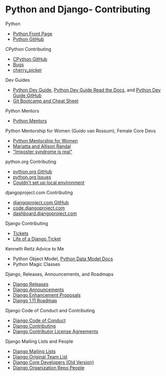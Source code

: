 # Python and Django- Contributing

<!--
https://github.com/python/cpython/commit/891331134516784ff1c5ad8d1720fdc2d056a15f | Version bump to 3.6.2rc2 · python/cpython@8913311
https://devguide.python.org/#status-of-python-branches | Python Developer’s Guide — Python Developer's Guide
https://www.python.org/dev/peps/pep-0537/ | PEP 537 -- Python 3.7 Release Schedule | Python.org

https://www.python.org/dev/buildbot/ | Python Buildbot | Python.org

https://cloud.githubusercontent.com/assets/2680980/23276970/d14a380c-f9d1-11e6-883d-e13b6b211239.png

https://djangogirls.org/spokane

My CPython Issue and Pull Requests
http://bugs.python.org/issue30312
https://github.com/python/cpython/pull/2085
https://github.com/python/cpython/pull/2081
http://bugs.python.org/user26332

https://github.com/berkerpeksag/cpython-merge-bot
https://github.com/Mariatta/python_versions_and_distros
https://github.com/Mariatta/cloner
https://github.com/python/miss-islington/blob/master/backport/__main__.py | miss-islington/__main__.py at master · python/miss-islington
-->
 
Python
* [Python Front Page](https://wiki.python.org/moin/FrontPage)
* [Python GitHub](https://github.com/python)

CPython Contributing
* [CPython GitHub](https://github.com/python/cpython)
* [Bugs](http://bugs.python.org)
* [cherry_picker](https://github.com/python/core-workflow/tree/master/cherry_picker)

Dev Guides
* [Python Dev Guide](https://docs.python.org/devguide), [Python Dev Guide Read the Docs](http://cpython-devguide.readthedocs.io), and [Python Dev Guide GitHub](https://github.com/python/devguide)
* [Git Bootcamp and Cheat Sheet](https://docs.python.org/devguide/gitbootcamp.html)

<!--
https://docs.python.org/devguide/devcycle.html | 18. Development Cycle — Python Developer's Guide
https://docs.python.org/devguide/pullrequest.html | 3. Lifecycle of a Pull Request — Python Developer's Guide
https://docs.python.org/devguide/committing.html#working-with-git | 16. Committing and Pushing Changes — Python Developer's Guide

https://devguide.python.org/#quick-reference

http://cpython-devguide.readthedocs.io/documenting.html#building-doc
http://cpython-devguide.readthedocs.io/#quick-reference

https://github.com/python/cpython/blob/master/Misc/NEWS

https://github.com/python/devguide/blob/bbd38631554165a64e187bd29815125098159a13/developers.rst
 
https://paper.dropbox.com/doc/CPython-workflow-changes-mx1k8G6M0rg5JLy80F1r6
-->

Python Mentors
* [Python Mentors](http://pythonmentors.com)

Python Mentorship for Women (Guido van Rossum), Female Core Devs
* [Python Mentorship for Women](https://twitter.com/mariatta/status/737689052736978945)
* [Mariatta and Allison Randal](https://twitter.com/matrixise/status/865678978677223429)
* ["Imposter syndrome is real"](https://twitter.com/KatiMichel/status/865740929512071168)

python.org Contributing
* [python.org GitHub](https://github.com/python/pythondotorg)
* [python.org Issues](https://github.com/python/pythondotorg/issues)
* [Couldn't set up local environment](https://github.com/python/pythondotorg/issues/987)

<!--
https://pythondotorg.readthedocs.io/contributing.html
https://github.com/python/pythondotorg/tree/master
https://github.com/python/performance

https://pythondotorg.readthedocs.io/install.html
https://pythondotorg.readthedocs.io/contributing.html
https://pythondotorg.readthedocs.io
https://staging.python.org
-->

djangoproject.com Contributing
* [djangoproject.com GitHub](https://github.com/django/djangoproject.com)
* [code.djangoproject.com](https://code.djangoproject.com)
* [dashboard.djangoproject.com](https://dashboard.djangoproject.com)

Django Contributing
* [Tickets](https://code.djangoproject.com/query)
* [Life of a Django Ticket](https://docs.google.com/presentation/d/1Ao0S3Z-VRn_pcT5T4mXIhv3t3liQ3ZrwqaGeDqz9XCQ/edit)

<!--
https://www.djangoproject.com/community/

https://docs.djangoproject.com/en/1.8/internals/contributing/writing-code/coding-style/

https://code.djangoproject.com/wiki/LittleEasyImprovements
-->

Kenneth Reitz Advice to Me 
* Python Object Model, [Python Data Model Docs](https://docs.python.org/3/reference/datamodel.html)
* Python Magic Classes

Django, Releases, Announcements, and Roadmaps
* [Django Releases](https://docs.djangoproject.com/en/stable/releases)
* [Django Announcements](https://groups.google.com/forum/#!forum/django-announce)
* [Django Enhancement Proposals](https://github.com/django/deps)
* [Django 1.11 Roadmap](https://code.djangoproject.com/wiki/Version1.11Roadmap) 
 
Django Code of Conduct and Contributing
* [Django Code of Conduct](https://www.djangoproject.com/conduct)
* [Django Contributing](https://docs.djangoproject.com/en/dev/internals/contributing)
* [Django Contributor License Agreements](https://www.djangoproject.com/foundation/cla)

Django Mailing Lists and People
* [Django Mailing Lists](https://docs.djangoproject.com/en/dev/internals/mailing-lists)
* [Django Original Team List](https://www.djangoproject.com/foundation/teams/#original-team-list)
* [Django Core Developers (Old Version)](https://docs.djangoproject.com/en/1.7/internals/committers/#core-developers)
* [Django Organization Repo People](https://github.com/orgs/django/people)

<!--
http://legacy.python.org/psf/members

https://devguide.python.org/developers
https://www.djangoproject.com/foundation/individual-members
-->
